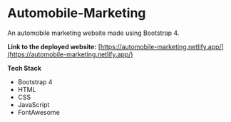 # Automobile-Marketing
An automobile marketing website made using Bootstrap 4.


**Link to the deployed website:** [https://automobile-marketing.netlify.app/](https://automobile-marketing.netlify.app/)


**Tech Stack**
* Bootstrap 4
* HTML
* CSS
* JavaScript
* FontAwesome

<br/>
